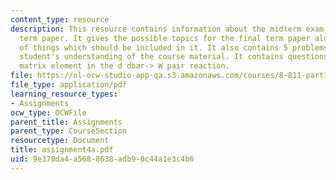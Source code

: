 ```yaml
---
content_type: resource
description: This resource contains information about the midterm exam, and the final
  term paper. It gives the possible topics for the final term paper along with list
  of things which should be included in it. It also contains 5 problems to test the
  student's understanding of the course material. It contains questions interaction
  matrix element in the d dbar-> W pair reaction.
file: https://ol-ocw-studio-app-qa.s3.amazonaws.com/courses/8-811-particle-physics-ii-fall-2005/9e378da4a5688638adb90c44a1e3c4b6_assignment4a.pdf
file_type: application/pdf
learning_resource_types:
- Assignments
ocw_type: OCWFile
parent_title: Assignments
parent_type: CourseSection
resourcetype: Document
title: assignment4a.pdf
uid: 9e378da4-a568-8638-adb9-0c44a1e3c4b6
---
```

